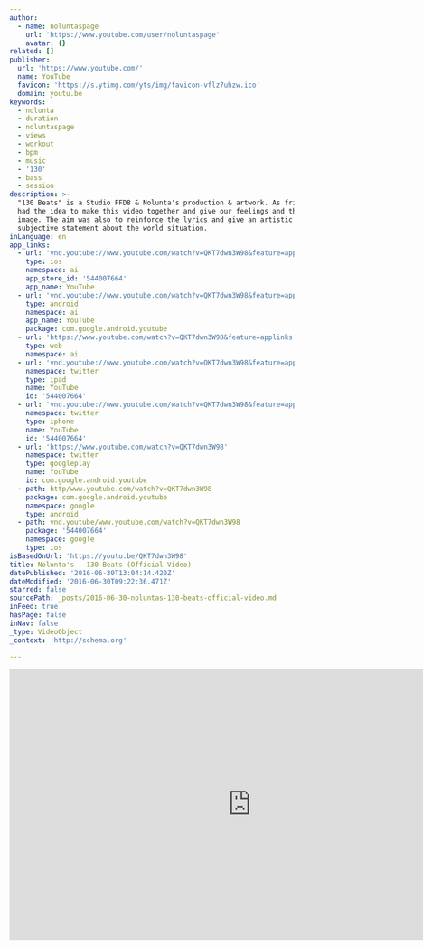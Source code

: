 ```yaml
---
author:
  - name: noluntaspage
    url: 'https://www.youtube.com/user/noluntaspage'
    avatar: {}
related: []
publisher:
  url: 'https://www.youtube.com/'
  name: YouTube
  favicon: 'https://s.ytimg.com/yts/img/favicon-vflz7uhzw.ico'
  domain: youtu.be
keywords:
  - nolunta
  - duration
  - noluntaspage
  - views
  - workout
  - bpm
  - music
  - '130'
  - bass
  - session
description: >-
  "130 Beats" is a Studio FFD8 & Nolunta's production & artwork. As friends we
  had the idea to make this video together and give our feelings and thoughts an
  image. The aim was also to reinforce the lyrics and give an artistic and
  subjective statement about the world situation.
inLanguage: en
app_links:
  - url: 'vnd.youtube://www.youtube.com/watch?v=QKT7dwn3W98&feature=applinks'
    type: ios
    namespace: ai
    app_store_id: '544007664'
    app_name: YouTube
  - url: 'vnd.youtube://www.youtube.com/watch?v=QKT7dwn3W98&feature=applinks'
    type: android
    namespace: ai
    app_name: YouTube
    package: com.google.android.youtube
  - url: 'https://www.youtube.com/watch?v=QKT7dwn3W98&feature=applinks'
    type: web
    namespace: ai
  - url: 'vnd.youtube://www.youtube.com/watch?v=QKT7dwn3W98&feature=applinks'
    namespace: twitter
    type: ipad
    name: YouTube
    id: '544007664'
  - url: 'vnd.youtube://www.youtube.com/watch?v=QKT7dwn3W98&feature=applinks'
    namespace: twitter
    type: iphone
    name: YouTube
    id: '544007664'
  - url: 'https://www.youtube.com/watch?v=QKT7dwn3W98'
    namespace: twitter
    type: googleplay
    name: YouTube
    id: com.google.android.youtube
  - path: http/www.youtube.com/watch?v=QKT7dwn3W98
    package: com.google.android.youtube
    namespace: google
    type: android
  - path: vnd.youtube/www.youtube.com/watch?v=QKT7dwn3W98
    package: '544007664'
    namespace: google
    type: ios
isBasedOnUrl: 'https://youtu.be/QKT7dwn3W98'
title: Nolunta's - 130 Beats (Official Video)
datePublished: '2016-06-30T13:04:14.420Z'
dateModified: '2016-06-30T09:22:36.471Z'
starred: false
sourcePath: _posts/2016-06-30-noluntas-130-beats-official-video.md
inFeed: true
hasPage: false
inNav: false
_type: VideoObject
_context: 'http://schema.org'

---
```

<iframe src="https://cdn.embedly.com/widgets/media.html?src=https%3A%2F%2Fwww.youtube.com%2Fembed%2FQKT7dwn3W98%3Ffeature%3Doembed&amp;url=http%3A%2F%2Fwww.youtube.com%2Fwatch%3Fv%3DQKT7dwn3W98&amp;image=https%3A%2F%2Fi.ytimg.com%2Fvi%2FQKT7dwn3W98%2Fhqdefault.jpg&amp;key=b7d04c9b404c499eba89ee7072e1c4f7&amp;type=text%2Fhtml&amp;schema=youtube" width="854" height="480" scrolling="no" frameborder="0" allowfullscreen="" style=""></iframe>